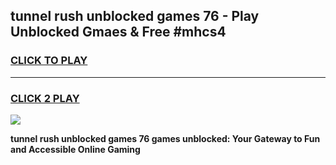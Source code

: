 
## tunnel rush unblocked games 76 - Play Unblocked Gmaes & Free #mhcs4
<h3>
<a href="https://premium.freeplayer.one?title=tunnel_rush_unblocked_games_76&ref=01M">CLICK TO PLAY</a></h3>
<hr>

<h3>
<a href="https://premium.freeplayer.one?title=tunnel_rush_unblocked_games_76&ref=01M">CLICK 2 PLAY</a>
  
</h3>

<a href="https://premium.freeplayer.one?title=tunnel_rush_unblocked_games_76&ref=01M"><img src="https://clearcache.store/games.png"></a>


**tunnel rush unblocked games 76 games unblocked: Your Gateway to Fun and Accessible Online Gaming**
